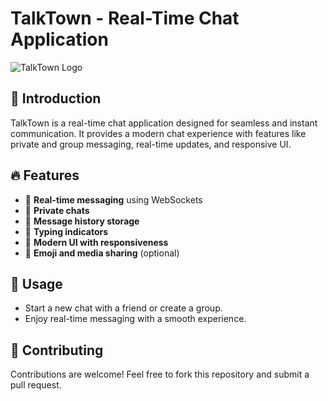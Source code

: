 # TalkTown - Real-Time Chat Application

![TalkTown Logo](https://your-logo-url.com)

## 🚀 Introduction
TalkTown is a real-time chat application designed for seamless and instant communication. It provides a modern chat experience with features like private and group messaging, real-time updates, and responsive UI.

## 🔥 Features
- 🔹 **Real-time messaging** using WebSockets
- 🔹 **Private chats**
- 🔹 **Message history storage**
- 🔹 **Typing indicators**
- 🔹 **Modern UI with responsiveness**
- 🔹 **Emoji and media sharing** (optional)


## 📌 Usage
- Start a new chat with a friend or create a group.
- Enjoy real-time messaging with a smooth experience.

## 🤝 Contributing
Contributions are welcome! Feel free to fork this repository and submit a pull request.


